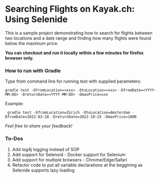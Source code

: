 Searching Flights on Kayak.ch: Using Selenide
=============================================

This is a sample project demonstrating how to search for flights between two locations and a date range and finding how
many flights were found below the maximum price.

**You can checkout and run it locally within a few minutes for firefox browser only.**

### How to run with Gradle

Type from command line for running test with supplied parameters:

```
gradle test -DfromLocation=<xxx> -DtoLocation=<xxx> -DfromDate=<YYYY-MM-DD> -DreturnDate=<YYYY-MM-DD> -DmaxPrice=xxx
```

Example:
```
 gradle test -DfromLocation=Zürich -DtoLocation=Amsterdam -DfromDate=2022-03-28 -DreturnDate=2022-10-25 -DmaxPrice=1000
```

_Feel free to share your feedback!_

### To-Dos
1. Add log4j logging instead of SOP
2. Add support for Selenoid - Docker support for Selenium
3. Add support for multiple browsers - Chrome/Edge/Safari
4. Refactor code to put all variable declarations at the beggining as Selenide supports lazy loading
